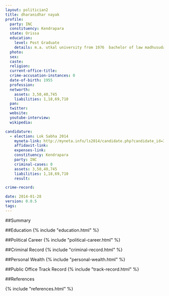 ```yaml
---
layout: politician2
title: dharanidhar nayak
profile: 
  party: INC
  constituency: Kendrapara
  state: Orissa
  education: 
    level: Post Graduate
    details: m.a. utkal university from 1976  bachelor of law madhusudan law college  utkal university from 1977
  photo: 
  sex: 
  caste: 
  religion: 
  current-office-title: 
  crime-accusation-instances: 0
  date-of-birth: 1955
  profession: 
  networth: 
    assets: 3,50,40,745
    liabilities: 1,18,69,710
  pan: 
  twitter: 
  website: 
  youtube-interview: 
  wikipedia: 

candidature: 
  - election: Lok Sabha 2014
    myneta-link: http://myneta.info/ls2014/candidate.php?candidate_id=3290
    affidavit-link: 
    expenses-link: 
    constituency: Kendrapara 
    party: INC
    criminal-cases: 0
    assets: 3,50,40,745
    liabilities: 1,18,69,710
    result:  

crime-record: 

date: 2014-01-28
version: 0.0.5
tags: 
---
```

##Summary


##Education
{% include "education.html" %}


##Political Career
{% include "political-career.html" %}


##Criminal Record
{% include "criminal-record.html" %}


##Personal Wealth
{% include "personal-wealth.html" %}


##Public Office Track Record
{% include "track-record.html" %}


##References


{% include "references.html" %}